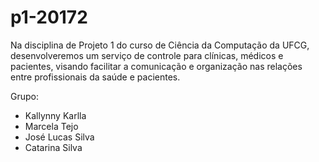 # p1-20172

Na disciplina de Projeto 1 do curso de Ciência da Computação da UFCG, desenvolveremos um serviço de controle para clínicas, médicos e pacientes, visando facilitar a comunicação e organização nas relações entre profissionais da saúde e pacientes.

Grupo:
- Kallynny Karlla
- Marcela Tejo
- José Lucas Silva
- Catarina Silva
